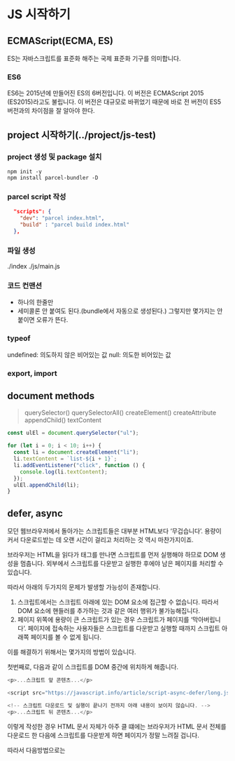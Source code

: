 # JS 시작하기

## ECMAScript(ECMA, ES)

ES는 자바스크립트를 표준화 해주는 국제 표준화 기구를 의미합니다.

### ES6

ES6는 2015년에 만들어진 ES의 6버전입니다. 이 버전은 ECMAScript 2015 (ES2015)라고도 불립니다. 이 버전은 대규모로 바뀌었기 때문에 바로 전 버전이 ES5 버전과의 차이점을 잘 알아야 한다.

## project 시작하기(../project/js-test)

### project 생성 및 package 설치

```shell
npm init -y
npm install parcel-bundler -D
```

### parcel script 작성

```json
  "scripts": {
    "dev": "parcel index.html",
    "build" : "parcel build index.html"
  },
```

### 파일 생성

./index
./js/main.js

### 코드 컨맨션

- 하나의 한줄만
- 세미콜론 안 붙여도 된다.(bundle에서 자동으로 생성된다.) 그렇지만 몇가지는 안 붙이면 오류가 뜬다.

### typeof

undefined: 의도하지 않은 비어있는 값
null: 의도한 비어있는 값

### export, import

## document methods

> querySelector()
> querySelectorAll()
> createElement()
> createAttribute
> appendChild()
> textContent

```javascript
const ulEl = document.querySelector("ul");

for (let i = 0; i < 10; i++) {
  const li = document.createElement("li");
  li.textContent = `list-${i + 1}`;
  li.addEventListener("click", function () {
    console.log(li.textContent);
  });
  ulEl.appendChild(li);
}
```

## defer, async

모던 웹브라우저에서 돌아가는 스크립트들은 대부분 HTML보다 ‘무겁습니다’. 용량이 커서 다운로드받는 데 오랜 시간이 걸리고 처리하는 것 역시 마찬가지이죠.

브라우저는 HTML을 읽다가 <script>...</script> 태그를 만나면 스크립트를 먼저 실행해야 하므로 DOM 생성을 멈춥니다. 외부에서 스크립트를 다운받고 실행한 후에야 남은 페이지를 처리할 수 있습니다.

따라서 아래의 두가지의 문제가 발생할 가능성이 존재합니다.

1. 스크립트에서는 스크립트 아래에 있는 DOM 요소에 접근할 수 없습니다. 따라서 DOM 요소에 핸들러를 추가하는 것과 같은 여러 행위가 불가능해집니다.
2. 페이지 위쪽에 용량이 큰 스크립트가 있는 경우 스크립트가 페이지를 ‘막아버립니다’. 페이지에 접속하는 사용자들은 스크립트를 다운받고 실행할 때까지 스크립트 아래쪽 페이지를 볼 수 없게 됩니다.

이를 해결하기 위해서는 몇가지의 방법이 있습니다.

첫번째로, 다음과 같이 스크립트를 DOM 중간에 위치하게 해줍니다.

```javascript
<p>...스크립트 앞 콘텐츠...</p>

<script src="https://javascript.info/article/script-async-defer/long.js?speed=1"></script>

<!-- 스크립트 다운로드 및 실행이 끝나기 전까지 아래 내용이 보이지 않습니다. -->
<p>...스크립트 뒤 콘텐츠...</p>
```

이렇게 작성한 경우 HTML 문서 자체가 아주 클 떄에는 브라우저가 HTML 문서 전체를 다운로드 한 다음에 스크립트를 다운받게 하면 페이지가 정말 느려질 겁니다.

따라서 다음방법으로는 <script> 속성인 defer와 async을 사용하여 해결해주어야 합니다.

### defer

브라우저는 defer 속성이 있는 스크립트(defer 스크립트/지연 스크립트)를 '백그라운드’에서 다운로드 합니다. 따라서 지연 스크립트를 다운로드 하는 도중에도 HTML 파싱이 멈추지 않습니다. 그리고 defer 스크립트 실행은 페이지 구성이 끝날 때까지 지연 됩니다.

지연 스크립트는 DOM이 준비된 후에 실행되긴 하지만 DOMContentLoaded 이벤트 발생 전에 실행됩니다.

```javascript
<p>...스크립트 앞 콘텐츠...</p>

<script defer src="https://javascript.info/article/script-async-defer/long.js?speed=1"></script>

<!-- 바로 볼 수 있네요! -->
<p>...스크립트 뒤 콘텐츠...</p>
```

\*<script>에 src가 없으면 defer 속성은 무시됩니다.

### async

[참고](https://ko.javascript.info/script-async-defer)

## 변수 유효범위[var, let, const]

1. const, let => 같은 중괄호(블록 레벨) 범위내에서만 사용할 수 있는 변수
2. var => 함수레벨의 변수
   \*var 변수는 의도하지 않은 범위내에서 변수를 사용할 수 있고, 메모리 누수로

```javascript
function scope() {
  if (true) {
    const a = 123;
    console.log(a);
  }
  console.log(a);
}

scope();
```

## 형 변환

### (동등 연산자와 일치 연산자)

자바스크립트에서는 동등 연산자(==)를 사용할 시에는 형 변환 후 데이터를 비교하여 다른 값들도 true라는 결과를 반환할 수 있다. 따라서 반드시 일치 연산자(===)를 사용해주어야 한다.

```javascript
const a = 1;
const b = "1";

// 현재 서로 다른값인데 형변환이 일어난후 비교하기 때문에 true를 반환함
console.log(a == b);
```

### Truthy, Falsy 값

자바스크립트는 특정 값들을 ture, false와 같이 형변환을 하여 인식한다. 아래와 같은 값들 중에서 Truthy한 데이터는 너무 많기 때문에 Falsy을 기억해주는 것이 좋다.

1. Truthy
   ture
   {} > 모든 객체
   [] > 모든 배열
   1, 2, -12 > 값이 존재하는 숫자
   'false', '3.14' > 비어있지 않은 문자열
   ....

2. Falsy
   false
   '' > 비어있는 문자열
   null
   nudefined
   0, -0 > 0인 숫자
   NaN > (Not a Number) ex, 1 + nudefined
